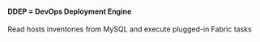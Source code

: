 #### DDEP = DevOps Deployment Engine

Read hosts inventories from MySQL and execute plugged-in Fabric tasks
